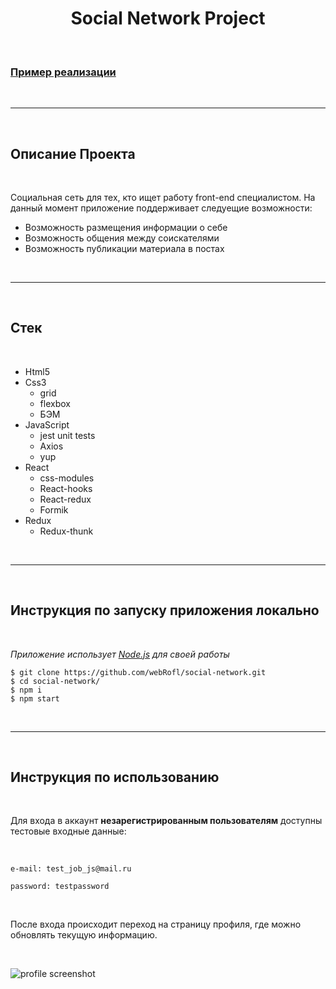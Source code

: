 <center><h1>Social Network Project</h1></center>

<br>

### [Пример реализации][1]

<br/>

---

<br/>

## Описание Проекта

<br />

Социальная сеть для тех, кто ищет работу front-end специалистом. На данный момент приложение поддерживает следуещие возможности:

- Возможность размещения информации о себе
- Возможность общения между соискателями
- Возможность публикации материала в постах

<br />

---

<br />

## Стек

<br />

- Html5
- Css3
  - grid
  - flexbox
  - БЭМ
- JavaScript
  - jest unit tests
  - Axios
  - yup
- React
  - css-modules
  - React-hooks
  - React-redux
  - Formik
- Redux
  - Redux-thunk

<br />

---

<br />

## Инструкция по запуску приложения **локально**

<br />

_Приложение использует [Node.js][2] для своей работы_

```
$ git clone https://github.com/webRofl/social-network.git
$ cd social-network/
$ npm i
$ npm start
```

<br />

---

<br />

## Инструкция по использованию

<br />

Для входа в аккаунт **незарегистрированным пользователям** доступны тестовые входные данные:

<br />

`e-mail: test_job_js@mail.ru`

`password: testpassword`

<br />

После входа происходит переход на страницу профиля, где можно обновлять текущую информацию.

<br />

![profile screenshot][3]

[1]: https://webrofl.github.io/social-network
[2]: https://nodejs.org/
[3]: https://i.yapx.ru/Reia2.png 'profile'
